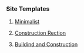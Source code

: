 ### Site Templates
1. [Minimalist](https://lgwakano.github.io/templates/minimalist1/demo/index)

2. [Construction Rection](https://lgwakano.github.io/templates/construction2/demo/index)

3. [Buildind and Construction](https://lgwakano.github.io/templates/construction2/demo/index)
